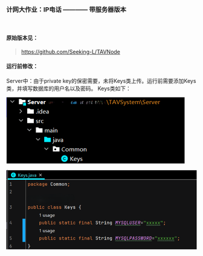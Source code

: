 ### 计网大作业：IP电话  ———— 带服务器版本
<br>

#### 原始版本见：
> https://github.com/Seeking-L/TAVNode

#### 运行前修改：
Server中：由于private key的保密需要，未将Keys类上传。运行前需要添加Keys类，并填写数据库的用户名以及密码。 Keys类如下：

![image](READMEImgs/1.png)

![image](READMEImgs/2.png)
